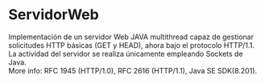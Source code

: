 # ServidorWeb
Implementación de un servidor Web JAVA multithread capaz de gestionar solicitudes HTTP básicas (GET y HEAD), ahora bajo el protocolo HTTP/1.1. <br />
La actividad del servidor se realiza únicamente empleando Sockets de Java. <br />
More info: RFC 1945 (HTTP/1.0), RFC 2616 (HTTP/1.1), Java SE SDK(8.201).

